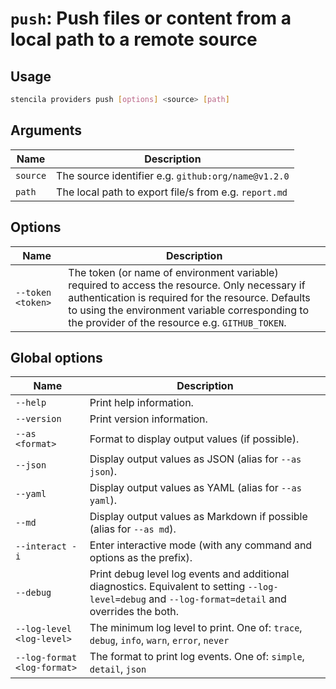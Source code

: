 <!-- Generated from doc comments in Rust. Do not edit. -->

# `push`: Push files or content from a local path to a remote source

## Usage

```sh
stencila providers push [options] <source> [path]
```




## Arguments

| Name | Description |
| --- | --- |
| `source` | The source identifier e.g. `github:org/name@v1.2.0` |
| `path` | The local path to export file/s from e.g. `report.md` |

## Options

| Name | Description |
| --- | --- |
| `--token <token>` | The token (or name of environment variable) required to access the resource. Only necessary if authentication is required for the resource. Defaults to using the environment variable corresponding to the provider of the resource e.g. `GITHUB_TOKEN`. |

## Global options

| Name | Description |
| --- | --- |
| `--help` | Print help information. |
| `--version` | Print version information. |
| `--as <format>` | Format to display output values (if possible). |
| `--json` | Display output values as JSON (alias for `--as json`). |
| `--yaml` | Display output values as YAML (alias for `--as yaml`). |
| `--md` | Display output values as Markdown if possible (alias for `--as md`). |
| `--interact -i` | Enter interactive mode (with any command and options as the prefix). |
| `--debug` | Print debug level log events and additional diagnostics. Equivalent to setting `--log-level=debug` and `--log-format=detail` and overrides the both. |
| `--log-level <log-level>` | The minimum log level to print. One of: `trace`, `debug`, `info`, `warn`, `error`, `never` |
| `--log-format <log-format>` | The format to print log events. One of: `simple`, `detail`, `json` |